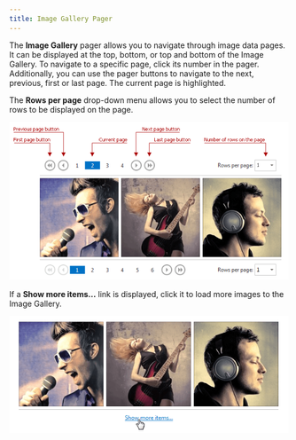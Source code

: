 ```yaml
---
title: Image Gallery Pager
---
```

The **Image Gallery** pager allows you to navigate through image data pages. It can be displayed at the top, bottom, or top and bottom of the Image Gallery. To navigate to a specific page, click its number in the pager. Additionally, you can use the pager buttons to navigate to the next, previous, first or last page. The current page is highlighted.

The **Rows per page** drop-down menu allows you to select the number of rows to be displayed on the page.

![ImageGallery_Pager](../../images/Img22778.png)

If a **Show more items...** link is displayed, click it to load more images to the Image Gallery.

![ImageGallery_Endless](../../images/Img22779.png)